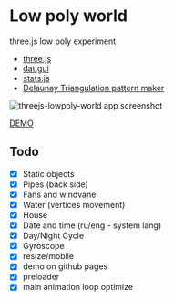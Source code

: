 # Low poly world
three.js low poly experiment


* [three.js](https://threejs.org/)
* [dat.gui](https://workshop.chromeexperiments.com/examples/gui/)
* [stats.js](https://github.com/mrdoob/stats.js/)
* [Delaunay Triangulation pattern maker](https://msurguy.github.io/triangles/)


![threejs-lowpoly-world app screenshot](https://image.ibb.co/kGYB36/threejs_lowpoly_world.jpg)


[DEMO](https://nextgtrgod.github.io/threejs-lowpoly-world/)


## Todo
- [x] Static objects
- [x] Pipes (back side)
- [x] Fans and windvane
- [x] Water (vertices movement)
- [x] House
- [x] Date and time (ru/eng - system lang)
- [x] Day/Night Cycle
- [x] Gyroscope
- [x] resize/mobile
- [x] demo on github pages
- [x] preloader
- [x] main animation loop optimize
